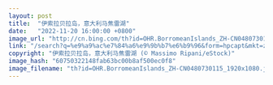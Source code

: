 ```yaml
---
layout: post
title:  "伊索拉贝拉岛，意大利马焦雷湖"
date:   "2022-11-20 16:00:00 +0800"
image_url: "http://cn.bing.com/th?id=OHR.BorromeanIslands_ZH-CN0480730115_1920x1080.jpg&rf=LaDigue_1920x1080.jpg&pid=hp"
link: "/search?q=%e9%a9%ac%e7%84%a6%e9%9b%b7%e6%b9%96&form=hpcapt&mkt=zh-cn"
copyright: "伊索拉贝拉岛，意大利马焦雷湖 (© Massimo Ripani/eStock)"
image_hash: "60750322148fab63bc00b8af500ec0f8"
image_filename: "th?id=OHR.BorromeanIslands_ZH-CN0480730115_1920x1080.jpg&rf=LaDigue_1920x1080.jpg&pid=hp"
---
```

